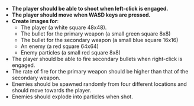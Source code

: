 + **The player should be able to shoot when left-click is engaged.**
+ **The player should move when WASD keys are pressed.**
+ **Create images for**:
    - The player (a white square 48x48).
    - The bullet for the primary weapon (a small green square 8x8)
    - The bullet for the secondary weapon (a small blue square 16x16)
    - An enemy (a red square 64x64)
    - Enemy particles (a small red square 8x8)
+ The player should be able to fire secondary bullets when right-click is engaged.
+ The rate of fire for the primary weapon should be higher than that of the secondary weapon.
+ Enemies should be spawned randomly from four different locations and should move towards the player.
+ Enemies should explode into particles when shot.